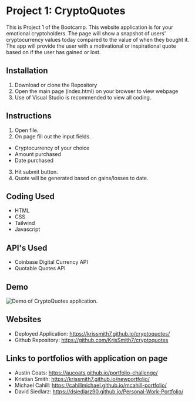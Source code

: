 # Project 1: CryptoQuotes
This is Project 1 of the Bootcamp. This website application is for your emotional cryptoholders. The page will show a snapshot of users' cryptocurrency values today compared to the value of when they bought it. The app will provide the user with a motivational or inspirational quote based on if the user has gained or lost. 

## Installation
1. Download or clone the Repository
2. Open the main page (index.html) on your browser to view webpage
3. Use of Visual Studio is recommended to view all coding.

## Instructions
1. Open file.
2. On page fill out the input fields.
* Cryptocurrency of your choice
* Amount purchased
* Date purchased
3. Hit submit button.
4. Quote will be generated based on gains/losses to date.

## Coding Used
* HTML
* CSS
* Tailwind
* Javascript

## API's Used
* Coinbase Digital Currency API
* Quotable Quotes API

## Demo
![Demo of CryptoQuotes application.](./assets/CryptoQuotes.gif)

## Websites
* Deployed Application: https://krissmith7.github.io/cryptoquotes/
* Github Repository: https://github.com/KrisSmith7/cryptoquotes

## Links to portfolios with application on page
* Austin Coats: https://aucoats.github.io/portfolio-challenge/
* Kristian Smith: https://krissmith7.github.io/newportfolio/
* Michael Cahill: https://cahillmichael.github.io/mcahill-portfolio/
* David Siedlarz: https://dsiedlarz90.github.io/Personal-Work-Portfolio/